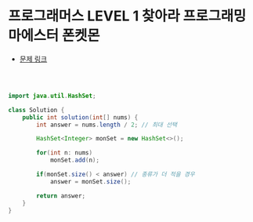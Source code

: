 # 프로그래머스 LEVEL 1 찾아라 프로그래밍 마에스터 폰켓몬

- [문제 링크](https://programmers.co.kr/learn/courses/30/lessons/1845?language=java)

</br>

```java

import java.util.HashSet;

class Solution {
    public int solution(int[] nums) {
        int answer = nums.length / 2; // 최대 선택

        HashSet<Integer> monSet = new HashSet<>();

        for(int n: nums)
            monSet.add(n);

        if(monSet.size() < answer) // 종류가 더 적을 경우
            answer = monSet.size();

        return answer;
    }
}

```
